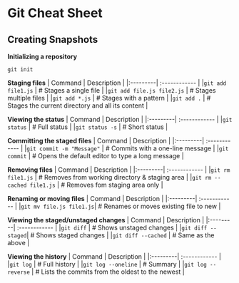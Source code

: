 # Git Cheat Sheet
      
## Creating Snapshots
**Initializing a repository**
```
git init
```

**Staging files**
| Command | Description |
|:---------| :------------ |
|`git add file1.js` | # Stages a single file |
|`git add file.js file2.js` | # Stages multiple files |
|`git add *.js` | # Stages with a pattern |
|`git add .` | # Stages the current directory and all its content |

**Viewing the status**
| Command | Description |
|:---------| :------------ |
|`git status` | # Full status |
|`git status -s` | # Short status |


**Committing the staged files**
| Command | Description |
|:---------| :------------ |
|`git commit -m "Message"` | # Commits with a one-line message |
|`git commit` | # Opens the default editor to type a long message |

**Removing files**
| Command | Description |
|:---------| :------------ |
|`git rm file1.js` | # Removes from working directory & staging area |
|`git rm --cached file1.js` | # Removes fom staging area only |

**Renaming or moving files**
| Command | Description |
|:---------| :------------ |
|`git mv file.js file1.js`| # Renames or moves existing file to new |


**Viewing the staged/unstaged changes**
| Command | Description |
|:---------| :------------ |
|`git diff` | # Shows unstaged changes |
|`git diff --staged`| # Shows staged changes |
|`git diff --cached` | # Same as the above |

**Viewing the history**
| Command | Description |
|:---------| :------------ |
|`git log` | # Full history |
|`git log --oneline` | # Summary |
|`git log --reverse` | # Lists the commits from the oldest to the newest |
